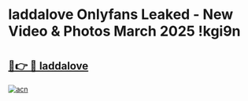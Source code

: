 # laddalove Onlyfans Leaked - New Video & Photos March 2025 !kgi9n

# <h2><a href="https://od7m2g.iuczelnia.edu.pl?title=laddalove&ref=kgi9n">🔗👉 🔴 laddalove</a></h2>

[![acn](https://github.com/user-attachments/assets/0f9c940e-d8b0-45ae-aac7-cd30a18b3e1c)](https://od7m2g.iuczelnia.edu.pl?title=laddalove&ref=kgi9n)

